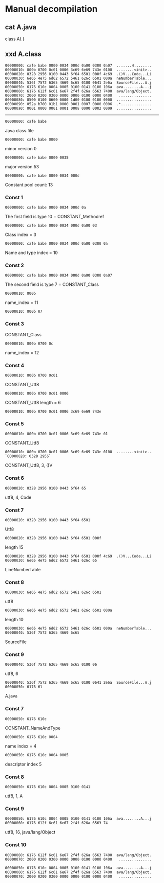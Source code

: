# Manual decompilation

## cat A.java

class A{
}

## xxd A.class

```
00000000: cafe babe 0000 0034 000d 0a00 0300 0a07  .......4........
00000010: 000b 0700 0c01 0006 3c69 6e69 743e 0100  ........<init>..
00000020: 0328 2956 0100 0443 6f64 6501 000f 4c69  .()V...Code...Li
00000030: 6e65 4e75 6d62 6572 5461 626c 6501 000a  neNumberTable...
00000040: 536f 7572 6365 4669 6c65 0100 0641 2e6a  SourceFile...A.j
00000050: 6176 610c 0004 0005 0100 0141 0100 106a  ava........A...j
00000060: 6176 612f 6c61 6e67 2f4f 626a 6563 7400  ava/lang/Object.
00000070: 2000 0200 0300 0000 0000 0100 0000 0400   ...............
00000080: 0500 0100 0600 0000 1d00 0100 0100 0000  ................
00000090: 052a b700 01b1 0000 0001 0007 0000 0006  .*..............
000000a0: 0001 0000 0001 0001 0008 0000 0002 0009  ................
```

---

`00000000: cafe babe`

Java class file


`00000000: cafe babe 0000`

minor version 0


`00000000: cafe babe 0000 0035`

major version 53


`00000000: cafe babe 0000 0034 000d`

Constant pool count: 13


### Const 1

`00000000: cafe babe 0000 0034 000d 0a`

The first field is type 10 = CONSTANT_Methodref

`00000000: cafe babe 0000 0034 000d 0a00 03`

Class index = 3

`00000000: cafe babe 0000 0034 000d 0a00 0300 0a`

Name and type index = 10

### Const 2

`00000000: cafe babe 0000 0034 000d 0a00 0300 0a07`

The second field is type 7 = CONSTANT_Class

`00000010: 000b`

name_index = 11

`00000010: 000b 07`

### Const 3

CONSTANT_Class

`00000010: 000b 0700 0c`

name_index = 12

### Const 4

`00000010: 000b 0700 0c01`

CONSTANT_Utf8

`00000010: 000b 0700 0c01 0006`

CONSTANT_Utf8 length = 6

`00000010: 000b 0700 0c01 0006 3c69 6e69 743e`

<init>

### Const 5

`00000010: 000b 0700 0c01 0006 3c69 6e69 743e 01`

CONSTANT_Utf8

```
00000010: 000b 0700 0c01 0006 3c69 6e69 743e 0100  ........<init>..
`00000020: 0328 2956`
```

CONSTANT_Utf8, 3, ()V

### Const 6

`00000020: 0328 2956 0100 0443 6f64 65`

utf8, 4, Code

### Const 7

`00000020: 0328 2956 0100 0443 6f64 6501`

Utf8

`00000020: 0328 2956 0100 0443 6f64 6501 000f`

length 15

```
00000020: 0328 2956 0100 0443 6f64 6501 000f 4c69  .()V...Code...Li
00000030: 6e65 4e75 6d62 6572 5461 626c 65
```

LineNumberTable

### Const 8

`00000030: 6e65 4e75 6d62 6572 5461 626c 6501`

utf8


`00000030: 6e65 4e75 6d62 6572 5461 626c 6501 000a`

length 10


```
00000030: 6e65 4e75 6d62 6572 5461 626c 6501 000a  neNumberTable...
00000040: 536f 7572 6365 4669 6c65
```

SourceFile


### Const 9

`00000040: 536f 7572 6365 4669 6c65 0100 06`

utf8, 6


```
00000040: 536f 7572 6365 4669 6c65 0100 0641 2e6a  SourceFile...A.j
00000050: 6176 61
```

A.java

### Const 7

`00000050: 6176 610c`

CONSTANT_NameAndType


`00000050: 6176 610c 0004`

name index = 4


`00000050: 6176 610c 0004 0005`

descriptor index 5

### Const 8

`00000050: 6176 610c 0004 0005 0100 0141`

utf8, 1, A


### Const 9

```
00000050: 6176 610c 0004 0005 0100 0141 0100 106a  ava........A...j
00000060: 6176 612f 6c61 6e67 2f4f 626a 6563 74
```

utf8, 16, java/lang/Object


### Const 10

```
00000060: 6176 612f 6c61 6e67 2f4f 626a 6563 7400  ava/lang/Object.
00000070: 2000 0200 0300 0000 0000 0100 0000 0400   ...............
```

```
00000050: 6176 610c 0004 0005 0100 0141 0100 106a  ava........A...j
00000060: 6176 612f 6c61 6e67 2f4f 626a 6563 7400  ava/lang/Object.
00000070: 2000 0200 0300 0000 0000 0100 0000 0400   ...............
```